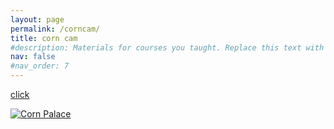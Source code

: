 ```yaml
---
layout: page
permalink: /corncam/
title: corn cam
#description: Materials for courses you taught. Replace this text with your description.
nav: false
#nav_order: 7
---
```


[click](https://cornpalace.com/157/Corn-Cam)

[![Corn Palace](https://upload.wikimedia.org/wikipedia/en/thumb/e/e5/CornPalace.jpg/800px-CornPalace.jpg)](https://cornpalace.com/157/Corn-Cam)